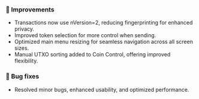 ### 🎨 Improvements

-   Transactions now use nVersion=2, reducing fingerprinting for enhanced privacy.
-   Improved token selection for more control when sending.
-   Optimized main menu resizing for seamless navigation across all screen sizes.
-   Manual UTXO sorting added to Coin Control, offering improved flexibility.

### 🔧 Bug fixes

-   Resolved minor bugs, enhanced usability, and optimized performance.
